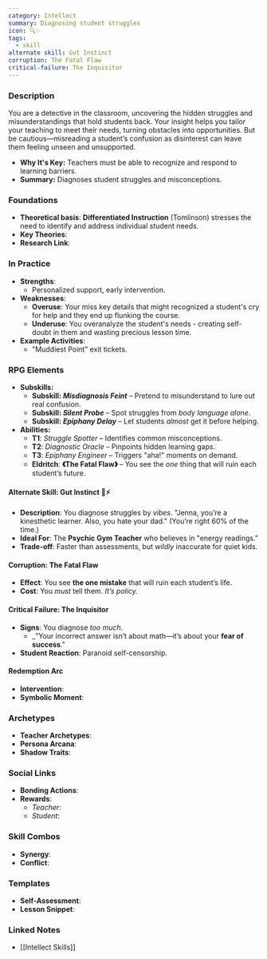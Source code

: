 ```yaml
---
category: Intellect
summary: Diagnosing student struggles
icon: 🔍✨
tags:
  - skill
alternate skill: Gut Instinct
corruption: The Fatal Flaw
critical-failure: The Inquisitor
---
```


### **Description**  
You are a detective in the classroom, uncovering the hidden struggles and misunderstandings that hold students back. Your insight helps you tailor your teaching to meet their needs, turning obstacles into opportunities. But be cautious—misreading a student’s confusion as disinterest can leave them feeling unseen and unsupported.
- **Why It's Key:** Teachers must be able to recognize and respond to learning barriers.
- **Summary:** Diagnoses student struggles and misconceptions.

### **Foundations**  
- **Theoretical basis**: **Differentiated Instruction** (Tomlinson) stresses the need to identify and address individual student needs.
- **Key Theories**: 
- **Research Link**: 

### **In Practice**  
- **Strengths**:  
	- Personalized support, early intervention.
- **Weaknesses**:  
	- **Overuse**: Your miss key details that might recognized a student's cry for help and they end up flunking the course.
	- **Underuse**: You overanalyze the student's needs - creating self-doubt in them and wasting precious lesson time.
- **Example Activities**:  
	- "Muddiest Point" exit tickets.

### **RPG Elements**  
- **Subskills:**
	- **Subskill: _Misdiagnosis Feint_** – Pretend to misunderstand to lure out real confusion.
	- **Subskill: _Silent Probe_** – Spot struggles from _body language alone_.
	- **Subskill: _Epiphany Delay_** – Let students _almost_ get it before helping.
- **Abilities:**
	- **T1**: _Struggle Spotter_ – Identifies common misconceptions.
	- **T2**: _Diagnostic Oracle_ – Pinpoints hidden learning gaps.
	- **T3**: _Epiphany Engineer_ – Triggers "aha!" moments on demand.
	- **Eldritch**: **《The Fatal Flaw》** – You see the _one_ thing that will ruin each student’s future.
#### **Alternate Skill: Gut Instinct** 🧠⚡
- **Description**: You diagnose struggles by _vibes_. "Jenna, you’re a kinesthetic learner. Also, you hate your dad." (You’re right 60% of the time.)
- **Ideal For**: The **Psychic Gym Teacher** who believes in "energy readings."
- **Trade-off**: Faster than assessments, but _wildly_ inaccurate for quiet kids.
#### **Corruption: The Fatal Flaw**
- **Effect**: You see **the one mistake** that will ruin each student’s life.
- **Cost**: You _must_ tell them. _It’s policy._
#### **Critical Failure: The Inquisitor** 
- **Signs**: You diagnose _too much_.
    - _"Your incorrect answer isn’t about math—it’s about your **fear of success**."
- **Student Reaction**: Paranoid self-censorship.
#### **Redemption Arc**  
- **Intervention**: 
- **Symbolic Moment**: 

### **Archetypes**  
- **Teacher Archetypes**: 
- **Persona Arcana**: 
- **Shadow Traits**: 

### **Social Links**  
- **Bonding Actions**: 
- **Rewards**:  
  - *Teacher*: 
  - *Student*: 

### **Skill Combos**  
- **Synergy**: 
- **Conflict**:  

### **Templates**  
- **Self-Assessment**: 
- **Lesson Snippet**: 

### **Linked Notes**  
- [[Intellect Skills]]